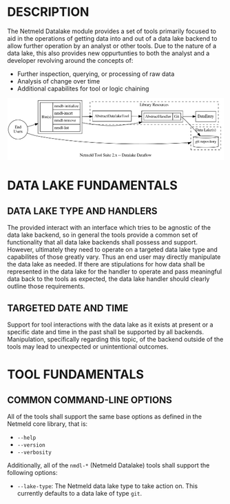 DESCRIPTION
===========

The Netmeld Datalake module provides a set of tools primarily focused to aid in
the operations of getting data into and out of a data lake backend to allow
further operation by an analyst or other tools.  Due to the nature of a data
lake, this also provides new oppurtunties to both the analyst and a developer
revolving around the concepts of:
* Further inspection, querying, or processing of raw data
* Analysis of change over time
* Additional capabilites for tool or logic chaining

![](docs/netmeld-datalake-workflow.png)


DATA LAKE FUNDAMENTALS
======================

DATA LAKE TYPE AND HANDLERS
---------------------------

The provided interact with an interface which tries to be agnostic of the data
lake backend, so in general the tools provide a common set of functionality
that all data lake backends shall possess and support.  However, ultimately
they need to operate on a targeted data lake type and capabilites of those
greatly vary.  Thus an end user may directly manipulate the data lake as
needed.  If there are stipulations for how data shall be represented in the
data lake for the handler to operate and pass meaningful data back to the tools
as expected, the data lake handler should clearly outline those requirements.

TARGETED DATE AND TIME
----------------------

Support for tool interactions with the data lake as it exists at present or a
specific date and time in the past shall be supported by all backends.
Manipulation, specifically regarding this topic, of the backend outside of the
tools may lead to unexpected or unintentional outcomes.


TOOL FUNDAMENTALS
=================

COMMON COMMAND-LINE OPTIONS
---------------------------

All of the tools shall support the same base options as defined in the Netmeld
core library, that is:

* `--help`
* `--version`
* `--verbosity`

Additionally, all of the `nmdl-*` (Netmeld Datalake) tools shall support the
following options:
* `--lake-type`: The Netmeld data lake type to take action on.  This currently
defaults to a data lake of type `git`.
